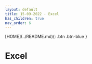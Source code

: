 ```yaml
---
layout: default
title: 15-09-2022 - Excel
has_children: true
nav_order: 6
---
```

<span class="fs-1">
[HOME](../README.md){: .btn .btn-blue }
</span>

# Excel